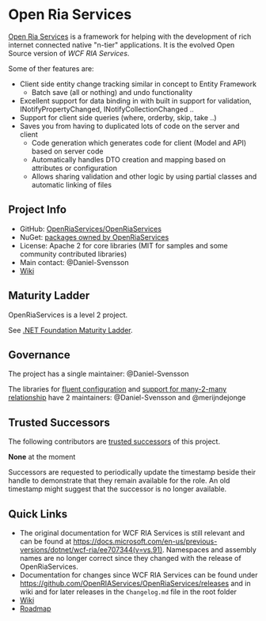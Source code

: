 # Open Ria Services

[Open Ria Services](https://github.com/OpenRIAServices/OpenRiaServices) is a framework for 
 helping with the development of rich internet connected native "n-tier" applications. 
It is the evolved Open Source version of *WCF RIA Services*.

Some of ther features are: 
 * Client side entity change tracking similar in concept to Entity Framework
   * Batch save (all or nothing) and undo functionality
 * Excellent support for data binding in with built in support for validation, INotifyPropertyChanged, INotifyCollectionChanged .. 
 * Support for client side queries (where, orderby, skip, take ..)
 * Saves you from having to duplicated lots of code on the server and client
   * Code generation which generates code for client (Model and API) based on server code
   * Automatically handles DTO creation and mapping based on attributes or configuration
   * Allows sharing validation and other logic by using partial classes and automatic linking of files

## Project Info

* GitHub: [OpenRiaServices/OpenRiaServices](https://github.com/OpenRIAServices/OpenRiaServices)
* NuGet: [packages owned by OpenRiaServices](https://www.nuget.org/profiles/OpenRIAServices)
* License: Apache 2 for core libraries (MIT for samples and some community contributed libraries) 
* Main contact: @Daniel-Svensson
* [Wiki](https://github.com/OpenRIAServices/OpenRiaServices/wiki)

## Maturity Ladder

OpenRiaServices is a level 2 project.

See [.NET Foundation Maturity Ladder](../maturity-ladder.md).

## Governance

The project has a single maintainer: @Daniel-Svensson

The libraries for [fluent configuration](https://github.com/OpenRIAServices/OpenRiaServices.FluentMetadata) and [support for many-2-many relationship](https://github.com/OpenRIAServices/OpenRiaServices.M2M) have 2 maintainers: @Daniel-Svensson and @merijndejonge 

## Trusted Successors

The following contributors are [trusted successors](../project-continuation-policies.md#trusted-successor) of this project.

**None** at the moment 

Successors are requested to periodically update the timestamp beside their handle to demonstrate that they remain available for the role. An old timestamp might suggest that the successor is no longer available.

## Quick Links

* The original documentation for WCF RIA Services is still relevant and can be found at https://docs.microsoft.com/en-us/previous-versions/dotnet/wcf-ria/ee707344(v=vs.91). Namespaces and assembly names are no longer correct since they changed with the release of OpenRiaServices.
* Documentation for changes since WCF RIA Services can be found under https://github.com/OpenRIAServices/OpenRiaServices/releases and in wiki
  and for later releases in the `Changelog.md` file in the root folder
* [Wiki](https://github.com/OpenRIAServices/OpenRiaServices/wiki)
* [Roadmap](https://github.com/OpenRIAServices/OpenRiaServices/wiki/Vision---Roadmap) 
